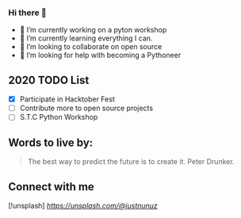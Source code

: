 ### Hi there 👋

- 🔭 I’m currently working on a pyton workshop
- 🌱 I’m currently learning everything I can.
- 👯 I’m looking to collaborate on open source
- 🤔 I’m looking for help with becoming a Pythoneer


## 2020 TODO List
- [x] Participate in Hacktober Fest
- [ ] Contribute more to open source projects
- [ ] S.T.C Python Workshop

## Words to live by:
>The best way to predict the future is to create it.
Peter Drunker.

## Connect with me
[!unsplash] <i class="ri-unsplash-fill">https://unsplash.com/@justnunuz</i>
<i class="ri-linkedin-fill"></i>
<!--
**JustNunuz/JustNunuz** is a ✨ _special_ ✨ repository because its `README.md` (this file) appears on your GitHub profile.





Here are some ideas to get you started:


-->
